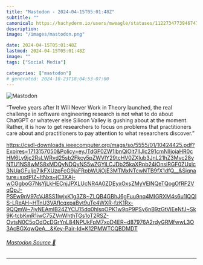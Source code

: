 ```yaml
---
title: "Mastodon - 2024-04-15T05:01:48Z"
subtitle: ""
canonical: https://hachyderm.io/users/mweagle/statuses/112273477394674777
description:
image: "/images/mastodon.png"

date: 2024-04-15T05:01:48Z
lastmod: 2024-04-15T05:01:48Z
image: ""
tags: ["Social Media"]

categories: ["mastodon"]
# generated: 2024-10-23T18:04:53-07:00
---
```

![Mastodon](/images/mastodon.png)

<p>“Twelve years after It Will Never Work in Theory launched, the real challenge in software engineering research is not what to do about ChatGPT or whatever else Silicon Valley is gushing about at the moment. Rather, it is how to get researchers to focus on problems that practitioners care about and practitioners to pay attention to what researchers discover.”</p><p><a href="https://csdl-downloads.ieeecomputer.org/mags/so/5555/01/10424425.pdf?Expires=1713157050&amp;Policy=eyJTdGF0ZW1lbnQiOlt7IlJlc291cmNlIjoiaHR0cHM6Ly9jc2RsLWRvd25sb2Fkcy5pZWVlY29tcHV0ZXIub3JnL21hZ3Mvc28vNTU1NS8wMS8xMDQyNDQyNS5wZGYiLCJDb25kaXRpb24iOnsiRGF0ZUxlc3NUaGFuIjp7IkFXUzpFcG9jaFRpbWUiOjE3MTMxNTcwNTB9fX1dfQ__&amp;Signature=sxdPIZ~ltNxs~jC3XAj-wCGgboG7NsYjLkHECnjJPXLUcNR4A0ZDEyxOxsZMyVElNQeTQogOfRF2VqQpJ-PSEw9nV97cVJ8SS1IwjxK1g3Z8~ZLQB4GBhJ6gFuu9nq4MIGRXM4s6u1lQQIS-LReAH~HTnU3VAfIcqxpaBvt9uTe4WXR-fzK1Rx-9QQmW~7jyNEAmlB24ZYCU15dq0hlspOPK1w9pP9PSy6nB9zGtViEeNfJ~Sk9K-tcbKmR1iwC75ZVnWhthTGs1oT2RSZ-OvtsN0C5oOdOcDGrYnL84NPUkFpM7xoD4ER~d87976A2rdyGRMfwwL3O3AcBGXqwQeA__&amp;Key-Pair-Id=K12PMWTCQBDMDT" target="_blank" rel="nofollow noopener noreferrer" translate="no"><span class="invisible">https://</span><span class="ellipsis">csdl-downloads.ieeecomputer.or</span><span class="invisible">g/mags/so/5555/01/10424425.pdf?Expires=1713157050&amp;Policy=eyJTdGF0ZW1lbnQiOlt7IlJlc291cmNlIjoiaHR0cHM6Ly9jc2RsLWRvd25sb2Fkcy5pZWVlY29tcHV0ZXIub3JnL21hZ3Mvc28vNTU1NS8wMS8xMDQyNDQyNS5wZGYiLCJDb25kaXRpb24iOnsiRGF0ZUxlc3NUaGFuIjp7IkFXUzpFcG9jaFRpbWUiOjE3MTMxNTcwNTB9fX1dfQ__&amp;Signature=sxdPIZ~ltNxs~jC3XAj-wCGgboG7NsYjLkHECnjJPXLUcNR4A0ZDEyxOxsZMyVElNQeTQogOfRF2VqQpJ-PSEw9nV97cVJ8SS1IwjxK1g3Z8~ZLQB4GBhJ6gFuu9nq4MIGRXM4s6u1lQQIS-LReAH~HTnU3VAfIcqxpaBvt9uTe4WXR-fzK1Rx-9QQmW~7jyNEAmlB24ZYCU15dq0hlspOPK1w9pP9PSy6nB9zGtViEeNfJ~Sk9K-tcbKmR1iwC75ZVnWhthTGs1oT2RSZ-OvtsN0C5oOdOcDGrYnL84NPUkFpM7xoD4ER~d87976A2rdyGRMfwwL3O3AcBGXqwQeA__&amp;Key-Pair-Id=K12PMWTCQBDMDT</span></a></p>


###### [Mastodon Source 🐘](https://hachyderm.io/@mweagle/112273477394674777)

___

